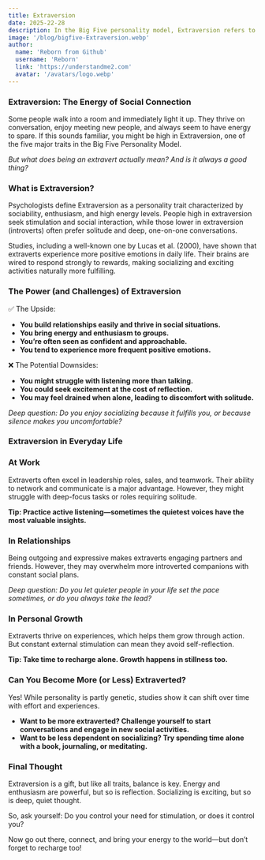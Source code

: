 ```yaml
---
title: Extraversion
date: 2025-22-28
description: In the Big Five personality model, Extraversion refers to how outgoing, energetic, and sociable you are.
image: '/blog/bigfive-Extraversion.webp'
author:
  name: 'Reborn from Github'
  username: 'Reborn'
  link: 'https://understandme2.com'
  avatar: '/avatars/logo.webp'
---
```


### Extraversion: The Energy of Social Connection

Some people walk into a room and immediately light it up. They thrive on conversation, enjoy meeting new people, and always seem to have energy to spare. If this sounds familiar, you might be high in Extraversion, one of the five major traits in the Big Five Personality Model.

_But what does being an extravert actually mean? And is it always a good thing?_


### What is Extraversion?

Psychologists define Extraversion as a personality trait characterized by sociability, enthusiasm, and high energy levels. People high in extraversion seek stimulation and social interaction, while those lower in extraversion (introverts) often prefer solitude and deep, one-on-one conversations.

Studies, including a well-known one by Lucas et al. (2000), have shown that extraverts experience more positive emotions in daily life. Their brains are wired to respond strongly to rewards, making socializing and exciting activities naturally more fulfilling.


### The Power (and Challenges) of Extraversion

✅ The Upside:

* **You build relationships easily and thrive in social situations.**
* **You bring energy and enthusiasm to groups.**
* **You’re often seen as confident and approachable.**
* **You tend to experience more frequent positive emotions.**

❌ The Potential Downsides:

* **You might struggle with listening more than talking.**
* **You could seek excitement at the cost of reflection.**
* **You may feel drained when alone, leading to discomfort with solitude.**

_Deep question: Do you enjoy socializing because it fulfills you, or because silence makes you uncomfortable?_


### Extraversion in Everyday Life

### At Work

Extraverts often excel in leadership roles, sales, and teamwork. Their ability to network and communicate is a major advantage. However, they might struggle with deep-focus tasks or roles requiring solitude.

**Tip: Practice active listening—sometimes the quietest voices have the most valuable insights.**


### In Relationships

Being outgoing and expressive makes extraverts engaging partners and friends. However, they may overwhelm more introverted companions with constant social plans.

_Deep question: Do you let quieter people in your life set the pace sometimes, or do you always take the lead?_


### In Personal Growth

Extraverts thrive on experiences, which helps them grow through action. But constant external stimulation can mean they avoid self-reflection.

**Tip: Take time to recharge alone. Growth happens in stillness too.**


### Can You Become More (or Less) Extraverted?

Yes! While personality is partly genetic, studies show it can shift over time with effort and experiences.

* **Want to be more extraverted? Challenge yourself to start conversations and engage in new social activities.**
* **Want to be less dependent on socializing? Try spending time alone with a book, journaling, or meditating.**


### Final Thought

Extraversion is a gift, but like all traits, balance is key. Energy and enthusiasm are powerful, but so is reflection. Socializing is exciting, but so is deep, quiet thought.

So, ask yourself: Do you control your need for stimulation, or does it control you?

Now go out there, connect, and bring your energy to the world—but don’t forget to recharge too!

